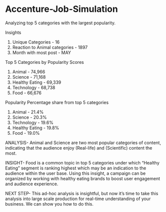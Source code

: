 # Accenture-Job-Simulation
Analyzing top 5 categories with the largest popularity.

Insights
1. Unique Categories - 16
2. Reaction to Animal categories - 1897
3. Month with most post - MAY

Top 5 Categories by Popularity Scores
1. Animal - 74,966
2. Science - 71,168
3. Healthy Eating - 69,339
4. Technology - 68,738
5. Food - 66,676

Popularity Percentage share from top 5 categories
1. Animal - 21.4%
2. Science - 20.3%
3. Technology - 19.6%
4. Healthy Eating - 19.8%
5. Food - 19.0%

ANALYSIS- Animal and Science are two most popular categories of content, indicating that the audience enjoy (Real-life) and (Scientific) content the most.

INSIGHT- Food is a common topic in top 5 categories under which “Healthy Eating” segment is ranking highest which may be an indication to the audience within the user base. Using this insight, a campaign can be organized by working with healthy eating brands to boost user engagement and audience experience.

NEXT STEP- This ad-hoc analysis is insightful, but now it’s time to take this analysis into large scale production for real-time understanding of your business. We can show you how to do this.
